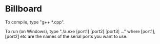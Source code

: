 # Billboard
  
 To compile, type "g++ *.cpp".
  
  To run (on Windows), type "./a.exe [port1] [port2] [port3] ..." where [port1], [port2] etc are the names of the serial ports you want to use.
